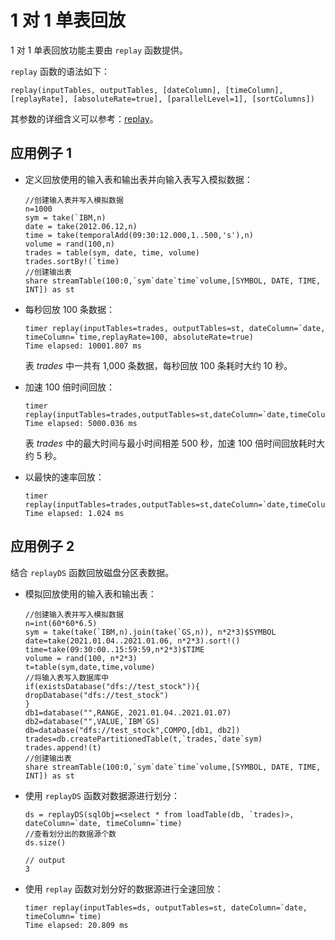 # 1 对 1 单表回放

1 对 1 单表回放功能主要由 `replay` 函数提供。

`replay` 函数的语法如下：

```
replay(inputTables, outputTables, [dateColumn], [timeColumn], [replayRate], [absoluteRate=true], [parallelLevel=1], [sortColumns])
```

其参数的详细含义可以参考：[replay](../funcs/r/replay.md)。

## 应用例子 1

* 定义回放使用的输入表和输出表并向输入表写入模拟数据：

  ```
  //创建输入表并写入模拟数据
  n=1000
  sym = take(`IBM,n)
  date = take(2012.06.12,n)
  time = take(temporalAdd(09:30:12.000,1..500,'s'),n)
  volume = rand(100,n)
  trades = table(sym, date, time, volume)
  trades.sortBy!(`time)
  //创建输出表
  share streamTable(100:0,`sym`date`time`volume,[SYMBOL, DATE, TIME, INT]) as st
  ```
* 每秒回放 100 条数据：

  ```
  timer replay(inputTables=trades, outputTables=st, dateColumn=`date, timeColumn=`time,replayRate=100, absoluteRate=true)
  Time elapsed: 10001.807 ms
  ```

  表 *trades* 中一共有 1,000 条数据，每秒回放 100 条耗时大约 10 秒。
* 加速 100 倍时间回放：

  ```
  timer replay(inputTables=trades,outputTables=st,dateColumn=`date,timeColumn=`time,replayRate=100,absoluteRate=false)
  Time elapsed: 5000.036 ms
  ```

  表 *trades* 中的最大时间与最小时间相差 500 秒，加速 100 倍时间回放耗时大约 5 秒。
* 以最快的速率回放：

  ```
  timer replay(inputTables=trades,outputTables=st,dateColumn=`date,timeColumn=`time)
  Time elapsed: 1.024 ms
  ```

## 应用例子 2

结合 `replayDS` 函数回放磁盘分区表数据。

* 模拟回放使用的输入表和输出表：

  ```
  //创建输入表并写入模拟数据
  n=int(60*60*6.5)
  sym = take(take(`IBM,n).join(take(`GS,n)), n*2*3)$SYMBOL
  date=take(2021.01.04..2021.01.06, n*2*3).sort!()
  time=take(09:30:00..15:59:59,n*2*3)$TIME
  volume = rand(100, n*2*3)
  t=table(sym,date,time,volume)
  //将输入表写入数据库中
  if(existsDatabase("dfs://test_stock")){
  dropDatabase("dfs://test_stock")
  }
  db1=database("",RANGE, 2021.01.04..2021.01.07)
  db2=database("",VALUE,`IBM`GS)
  db=database("dfs://test_stock",COMPO,[db1, db2])
  trades=db.createPartitionedTable(t,`trades,`date`sym)
  trades.append!(t)
  //创建输出表
  share streamTable(100:0,`sym`date`time`volume,[SYMBOL, DATE, TIME, INT]) as st
  ```
* 使用 `replayDS` 函数对数据源进行划分：

  ```
  ds = replayDS(sqlObj=<select * from loadTable(db, `trades)>, dateColumn=`date, timeColumn=`time)
  //查看划分出的数据源个数
  ds.size()

  // output
  3
  ```
* 使用 `replay` 函数对划分好的数据源进行全速回放：

  ```
  timer replay(inputTables=ds, outputTables=st, dateColumn=`date, timeColumn=`time)
  Time elapsed: 20.809 ms
  ```

